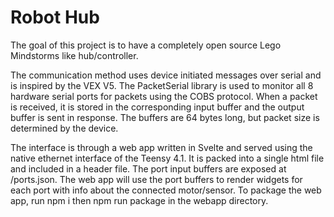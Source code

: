 # Robot Hub

The goal of this project is to have a completely open source Lego Mindstorms like hub/controller.

The communication method uses device initiated messages over serial and is inspired by the VEX V5. The PacketSerial library is used to monitor all 8 hardware serial ports for packets using the COBS protocol. When a packet is received, it is stored in the corresponding input buffer and the output buffer is sent in response. The buffers are 64 bytes long, but packet size is determined by the device.

The interface is through a web app written in Svelte and served using the native ethernet interface of the Teensy 4.1. It is packed into a single html file and included in a header file. The port input buffers are exposed at /ports.json. The web app will use the port buffers to render widgets for each port with info about the connected motor/sensor. To package the web app, run npm i then npm run package in the webapp directory.
